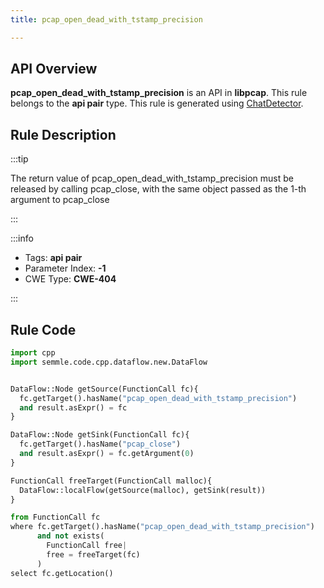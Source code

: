 ```yaml
---
title: pcap_open_dead_with_tstamp_precision

---
```



## API Overview
**pcap_open_dead_with_tstamp_precision** is an API in **libpcap**. This rule belongs to the **api pair** type. This rule is generated using [ChatDetector](../../tools/ChatDetector).
## Rule Description

:::tip

The return value of pcap_open_dead_with_tstamp_precision must be released by calling pcap_close, with the same object passed as the 1-th argument to pcap_close

:::

:::info

- Tags: **api pair**
- Parameter Index: **-1**
- CWE Type: **CWE-404**

:::

## Rule Code
```python
import cpp
import semmle.code.cpp.dataflow.new.DataFlow


DataFlow::Node getSource(FunctionCall fc){
  fc.getTarget().hasName("pcap_open_dead_with_tstamp_precision")
  and result.asExpr() = fc
}

DataFlow::Node getSink(FunctionCall fc){
  fc.getTarget().hasName("pcap_close")
  and result.asExpr() = fc.getArgument(0)
}

FunctionCall freeTarget(FunctionCall malloc){
  DataFlow::localFlow(getSource(malloc), getSink(result))
}

from FunctionCall fc
where fc.getTarget().hasName("pcap_open_dead_with_tstamp_precision")
      and not exists(
        FunctionCall free| 
        free = freeTarget(fc)
      )
select fc.getLocation()

```